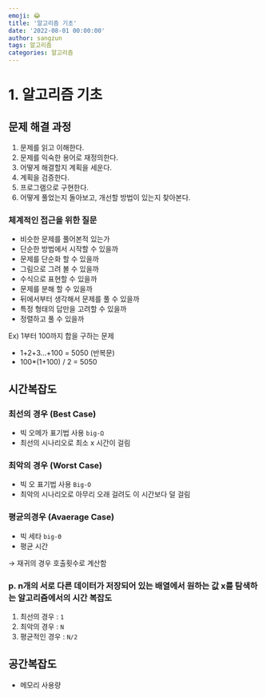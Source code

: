 ```yaml
---
emoji: 😂
title: '알고리즘 기초'
date: '2022-08-01 00:00:00'
author: sangzun
tags: 알고리즘
categories: 알고리즘
---
```


# 1. 알고리즘 기초

## 문제 해결 과정

1. 문제를 읽고 이해한다.
2. 문제를 익숙한 용어로 재정의한다.
3. 어떻게 해결할지 계획을 세운다.
4. 계획을 검증한다.
5. 프로그램으로 구현한다.
6. 어떻게 풀었는지 돌아보고, 개선할 방법이 있는지 찾아본다.

### 체계적인 접근을 위한 질문

- 비슷한 문제를 풀어본적 있는가
- 단순한 방법에서 시작할 수 있을까
- 문제를 단순화 할 수 있을까
- 그림으로 그려 볼 수 있을까
- 수식으로 표현할 수 있을까
- 문제를 분해 할 수 있을까
- 뒤에서부터 생각해서 문제를 풀 수 있을까
- 특정 형태의 답만을 고려할 수 있을까
- 정렬하고 풀 수 있을까

Ex) 1부터 100까지 합을 구하는 문제

- 1+2+3…+100 = 5050 (반복문)
- 100\*(1+100) / 2 = 5050

## 시간복잡도

### 최선의 경우 (Best Case)

- 빅 오메가 표기법 사용 `big-Ω`
- 최선의 시나리오로 최소 x 시간이 걸림

### 최악의 경우 (Worst Case)

- 빅 오 표기법 사용 `Big-O`
- 최악의 시나리오로 아무리 오래 걸려도 이 시간보다 덜 걸림

### 평균의경우 (Avaerage Case)

- 빅 세타 `big-Θ`
- 평균 시간

→ 재귀의 경우 호출횟수로 계산함

### p. n개의 서로 다른 데이터가 저장되어 있는 배열에서 원하는 값 x를 탐색하는 알고리즘에서의 시간 복잡도

1. 최선의 경우 : `1`
2. 최악의 경우 : `N`
3. 평균적인 경우 : `N/2`

## 공간복잡도

- 메모리 사용량
